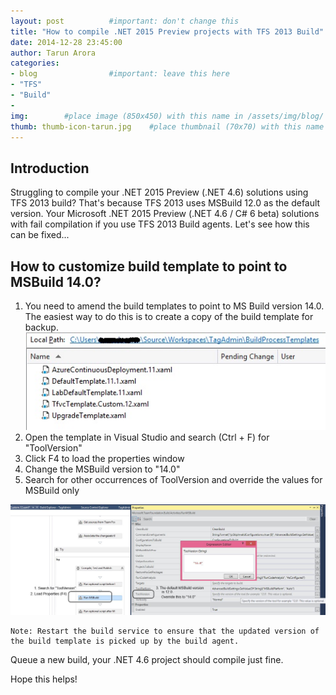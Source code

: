```yaml
---
layout: post          #important: don't change this
title: "How to compile .NET 2015 Preview projects with TFS 2013 Build"
date: 2014-12-28 23:45:00
author: Tarun Arora
categories:
- blog                #important: leave this here
- "TFS"
- "Build"
- 
img:        #place image (850x450) with this name in /assets/img/blog/
thumb: thumb-icon-tarun.jpg    #place thumbnail (70x70) with this name in /assets/img/blog/thumbs/
---
```

## Introduction ##
Struggling to compile your .NET 2015 Preview (.NET 4.6) solutions using TFS 2013 build? That's because TFS 2013 uses MSBuild 12.0 as the default version. Your Microsoft .NET 2015 Preview (.NET 4.6 / C# 6 beta) solutions with fail compilation if you use TFS 2013 Build agents. Let's see how this can be fixed...  
<!--more-->
## How to customize build template to point to MSBuild 14.0? ##

1. You need to amend the build templates to point to MS Build version 14.0. The easiest way to do this is to create a copy of the build template for backup.  
![TFS 2013 Build Templates](/assets/img/blog/tarun/post03_tfs2013buildtemplates.jpg)
2. Open the template in Visual Studio and search (Ctrl + F) for "ToolVersion"
3. Click F4 to load the properties window 
4. Change the MSBuild version to "14.0"
5. Search for other occurrences of ToolVersion and override the values for MSBuild only

![Customize TFS 2013 template to work with MSBuild 14.0](/assets/img/blog/tarun/post03_tfs2013buildtemplatecustomization.jpg)

	Note: Restart the build service to ensure that the updated version of the build template is picked up by the build agent. 

Queue a new build, your .NET 4.6 project should compile just fine.

Hope this helps! 
